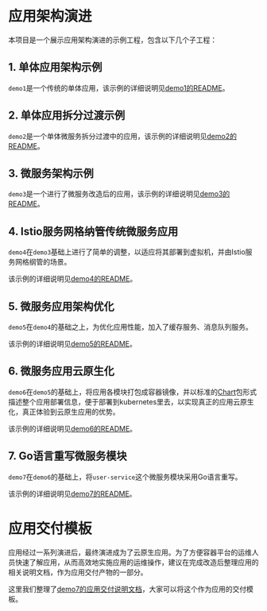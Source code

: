 # 应用架构演进

本项目是一个展示应用架构演进的示例工程，包含以下几个子工程：

## 1. 单体应用架构示例

`demo1`是一个传统的单体应用，该示例的详细说明见[demo1的README](demo1/README.md)。

## 2. 单体应用拆分过渡示例

`demo2`是一个单体微服务拆分过渡中的应用，该示例的详细说明见[demo2的README](demo2/README.md)。

## 3. 微服务架构示例

`demo3`是一个进行了微服务改造后的应用，该示例的详细说明见[demo3的README](demo3/README.md)。

## 4. Istio服务网格纳管传统微服务应用

`demo4`在`demo3`基础上进行了简单的调整，以适应将其部署到虚拟机，并由Istio服务网格纲管的场景。

该示例的详细说明见[demo4的README](demo4/README.md)。

## 5. 微服务应用架构优化

`demo5`在`demo4`的基础之上，为优化应用性能，加入了缓存服务、消息队列服务。

该示例的详细说明见[demo5的README](demo5/README.md)。

## 6. 微服务应用云原生化

`demo6`在`demo5`的基础上，将应用各模块打包成容器镜像，并以标准的[Chart](https://helm.sh/docs/developing_charts/)包形式描述整个应用部署信息，便于部署到kubernetes里去，以实现真正的应用云原生化，真正体验到云原生应用的优势。

该示例的详细说明见[demo6的README](demo6/README.md)。

## 7. Go语言重写微服务模块

`demo7`在`demo6`的基础上，将`user-service`这个微服务模块采用Go语言重写。

该示例的详细说明见[demo7的README](demo7/README.md)。

# 应用交付模板

应用经过一系列演进后，最终演进成为了云原生应用。为了方便容器平台的运维人员快速了解应用，从而高效地实施应用的运维操作，建议在完成改造后整理应用的相关说明文档，作为应用交付产物的一部分。

这里我们整理了[demo7的应用交付说明文档](demo7/docs/app_notes.md)，大家可以将这个作为应用的交付模板。